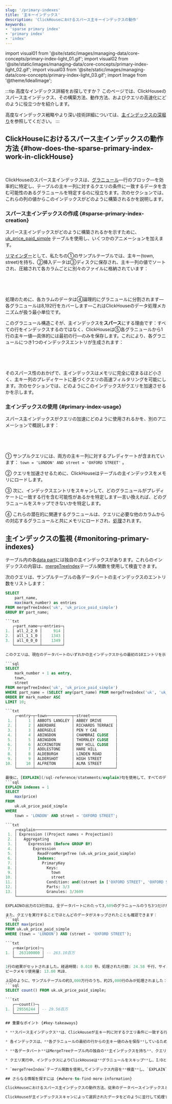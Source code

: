```yaml
---
slug: '/primary-indexes'
title: '主キーインデックス'
description: 'ClickHouseにおけるスパース主キーインデックスの動作'
keywords:
- 'sparse primary index'
- 'primary index'
- 'index'
---
```


import visual01 from '@site/static/images/managing-data/core-concepts/primary-index-light_01.gif';
import visual02 from '@site/static/images/managing-data/core-concepts/primary-index-light_02.gif';
import visual03 from '@site/static/images/managing-data/core-concepts/primary-index-light_03.gif';
import Image from '@theme/IdealImage';

:::tip 高度なインデックス詳細をお探しですか？
このページでは、ClickHouseのスパース主インデックス、その構築方法、動作方法、およびクエリの高速化にどのように役立つかを紹介します。

高度なインデックス戦略やより深い技術詳細については、[主インデックスの深堀り](/guides/best-practices/sparse-primary-indexes)を参照してください。
:::


## ClickHouseにおけるスパース主インデックスの動作方法 {#how-does-the-sparse-primary-index-work-in-clickHouse}

<br/>

ClickHouseのスパース主インデックスは、[グラニュール](https://clickhouse.com/docs/guides/best-practices/sparse-primary-indexes#data-is-organized-into-granules-for-parallel-data-processing)—行のブロック—を効率的に特定し、テーブルの主キー列に対するクエリの条件に一致するデータを含む可能性のあるグラニュールを特定するのに役立ちます。次のセクションでは、これらの列の値からこのインデックスがどのように構築されるかを説明します。

### スパース主インデックスの作成 {#sparse-primary-index-creation}

スパース主インデックスがどのように構築されるかを示すために、[uk_price_paid_simple](https://clickhouse.com/docs/parts) テーブルを使用し、いくつかのアニメーションを加えます。

[リマインダー](https://clickhouse.com/docs/parts)として、私たちの①のサンプルテーブルでは、主キー(town, street)を持ち、②挿入データは③ディスクに保存され、主キー列の値でソートされ、圧縮されて各カラムごとに別々のファイルに格納されています：

<Image img={visual01} size="lg"/>

<br/><br/>

処理のために、各カラムのデータは④論理的にグラニュールに分割されます—各グラニュールは8,192行をカバーします—これはClickHouseのデータ処理メカニズムが扱う最小単位です。

このグラニュール構造こそが、主インデックスを**スパース**にする理由です：すべての行をインデックスするのではなく、ClickHouseは⑤各グラニュールから1行の主キー値—具体的には最初の行—のみを保存します。これにより、各グラニュールにつき1つのインデックスエントリが生成されます：

<Image img={visual02} size="lg"/>

<br/><br/>

そのスパース性のおかげで、主インデックスはメモリに完全に収まるほど小さく、主キー列のプレディケートに基づくクエリの高速フィルタリングを可能にします。次のセクションでは、どのようにこのインデックスがクエリを加速させるかを示します。

### 主インデックスの使用 {#primary-index-usage}

スパース主インデックスがクエリの加速にどのように使用されるかを、別のアニメーションで概説します：

<Image img={visual03} size="lg"/>

<br/><br/>

① サンプルクエリには、両方の主キー列に対するプレディケートが含まれています： `town = 'LONDON' AND street = 'OXFORD STREET'` 。

② クエリを加速させるために、ClickHouseはテーブルの主インデックスをメモリにロードします。

③ 次に、インデックスエントリをスキャンして、どのグラニュールがプレディケートに一致する行を含む可能性があるかを特定します—言い換えれば、どのグラニュールをスキップできないかを特定します。

④ これらの潜在的に関連するグラニュールは、クエリに必要な他のカラムからの対応するグラニュールと共にメモリにロードされ、[処理](/optimize/query-parallelism)されます。

## 主インデックスの監視 {#monitoring-primary-indexes}

テーブル内の各[data part](/parts)には独自の主インデックスがあります。これらのインデックスの内容は、[mergeTreeIndex](/sql-reference/table-functions/mergeTreeIndex)テーブル関数を使用して検査できます。

次のクエリは、サンプルテーブルの各データパートの主インデックスのエントリ数をリストします：

```sql
SELECT
    part_name,
    max(mark_number) as entries
FROM mergeTreeIndex('uk', 'uk_price_paid_simple')
GROUP BY part_name;

```txt
   ┌─part_name─┬─entries─┐
1. │ all_2_2_0 │     914 │
2. │ all_1_1_0 │    1343 │
3. │ all_0_0_0 │    1349 │
   └───────────┴─────────┘

このクエリは、現在のデータパートのいずれかの主インデックスからの最初の10エントリを示しています。これらのパーツはバックグラウンドで継続的に[マージ](/merges)され、より大きなパーツに統合されます：

```sql 
SELECT 
    mark_number + 1 as entry,
    town,
    street
FROM mergeTreeIndex('uk', 'uk_price_paid_simple')
WHERE part_name = (SELECT any(part_name) FROM mergeTreeIndex('uk', 'uk_price_paid_simple')) 
ORDER BY mark_number ASC
LIMIT 10;

```txt
    ┌─entry─┬─town───────────┬─street───────────┐
 1. │     1 │ ABBOTS LANGLEY │ ABBEY DRIVE      │
 2. │     2 │ ABERDARE       │ RICHARDS TERRACE │
 3. │     3 │ ABERGELE       │ PEN Y CAE        │
 4. │     4 │ ABINGDON       │ CHAMBRAI CLOSE   │
 5. │     5 │ ABINGDON       │ THORNLEY CLOSE   │
 6. │     6 │ ACCRINGTON     │ MAY HILL CLOSE   │
 7. │     7 │ ADDLESTONE     │ HARE HILL        │
 8. │     8 │ ALDEBURGH      │ LINDEN ROAD      │
 9. │     9 │ ALDERSHOT      │ HIGH STREET      │
10. │    10 │ ALFRETON       │ ALMA STREET      │
    └───────┴────────────────┴──────────────────┘

最後に、[EXPLAIN](/sql-reference/statements/explain)句を使用して、すべてのデータパートの主インデックスが、サンプルクエリのプレディケートに一致する行を含む可能性がないグラニュールをスキップするためにどのように使用されるかを確認します。これらのグラニュールは、ロードおよび処理から除外されます：
```sql
EXPLAIN indexes = 1
SELECT
    max(price)
FROM
    uk.uk_price_paid_simple
WHERE
    town = 'LONDON' AND street = 'OXFORD STREET';

```txt
    ┌─explain────────────────────────────────────────────────────────────────────────────────────────────────────┐
 1. │ Expression ((Project names + Projection))                                                                  │
 2. │   Aggregating                                                                                              │
 3. │     Expression (Before GROUP BY)                                                                           │
 4. │       Expression                                                                                           │
 5. │         ReadFromMergeTree (uk.uk_price_paid_simple)                                                        │
 6. │         Indexes:                                                                                           │
 7. │           PrimaryKey                                                                                       │
 8. │             Keys:                                                                                          │
 9. │               town                                                                                         │
10. │               street                                                                                       │
11. │             Condition: and((street in ['OXFORD STREET', 'OXFORD STREET']), (town in ['LONDON', 'LONDON'])) │
12. │             Parts: 3/3                                                                                     │
13. │             Granules: 3/3609                                                                               │
    └────────────────────────────────────────────────────────────────────────────────────────────────────────────┘

EXPLAINの出力の13行目は、全データパートにわたって3,609のグラニュールのうち3つだけが主インデックス解析によって処理されるために選択されたことを示しています。残りのグラニュールは完全にスキップされました。

また、クエリを実行することでほとんどのデータがスキップされたことも確認できます：
```sql 
SELECT max(price)
FROM uk.uk_price_paid_simple
WHERE (town = 'LONDON') AND (street = 'OXFORD STREET');

```txt
   ┌─max(price)─┐
1. │  263100000 │ -- 263.10百万
   └────────────┘

1行の結果がセットされました。経過時間: 0.010 秒。処理された行数: 24.58 千行、サイズ: 159.04 KB (2.53百万行/s., 16.35 MB/s.)
ピークメモリ使用量: 13.00 MiB.

上記のように、サンプルテーブルの約3,000万行のうち、約25,000行のみが処理されました：
```sql 
SELECT count() FROM uk.uk_price_paid_simple;

```txt
   ┌──count()─┐
1. │ 29556244 │ -- 29.56百万
   └──────────┘

## 重要なポイント {#key-takeaways}

* **スパース主インデックス**は、ClickHouseが主キー列に対するクエリ条件に一致する行を含む可能性のあるグラニュールを特定することにより、不必要なデータをスキップするのに役立ちます。 

* 各インデックスは、**各グラニュールの最初の行からの主キー値のみを保存**しているため（デフォルトではグラニュールは8,192行を持つ）、メモリに収まるほどコンパクトにまとめられています。

* **各データパート**はMergeTreeテーブル内の独自の**主インデックスを持ち**、クエリ実行中に独立して使用されます。 

* クエリ実行中、インデックスによりClickHouseは**グラニュールをスキップ**し、I/Oとメモリの使用を削減しながらパフォーマンスを加速します。 

* `mergeTreeIndex`テーブル関数を使用してインデックス内容を**検査**し、`EXPLAIN`句を使用してインデックスの使用を監視できます。

## さらなる情報を探すには {#where-to-find-more-information}

ClickHouseにおけるスパース主インデックスの動作方法、従来のデータベースインデックスとの違いやそれらを使用する際のベストプラクティスについて詳しく調べるには、詳細なインデックスについての[深堀り](/guides/best-practices/sparse-primary-indexes)をチェックしてください。

ClickHouseが主インデックススキャンによって選択されたデータをどのように並行して処理するかに興味がある場合は、クエリ並行性ガイドを[こちら](/optimize/query-parallelism)で確認してください。
